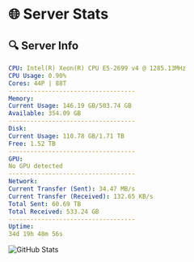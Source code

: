 # 🌐 Server Stats
## 🔍 Server Info
```yaml
CPU: Intel(R) Xeon(R) CPU E5-2699 v4 @ 1285.13MHz
CPU Usage: 0.90%
Cores: 44P | 88T
-----------------------------------
Memory:
Current Usage: 146.19 GB/503.74 GB
Available: 354.09 GB
-----------------------------------
Disk:
Current Usage: 110.78 GB/1.71 TB
Free: 1.52 TB
-----------------------------------
GPU:
No GPU detected
-----------------------------------
Network:
Current Transfer (Sent): 34.47 MB/s
Current Transfer (Received): 132.65 KB/s
Total Sent: 60.69 TB
Total Received: 533.24 GB
-----------------------------------
Uptime:
34d 19h 48m 56s
```
![GitHub Stats](https://img.shields.io/badge/Updated-2025-04-11_17:11:45-blue)